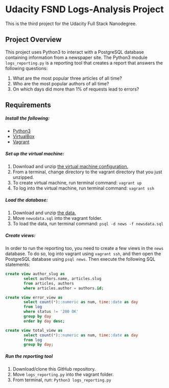 # Udacity FSND Logs-Analysis Project
This is the third project for the Udacity Full Stack Nanodegree.

## Project Overview
This project uses Python3 to interact with a PostgreSQL database containing information from a newspaper site. The Python3 module `logs_reporting.py` is a reporting tool that creates a report that answers the following questions:

1. What are the most popular three articles of all time?
2. Who are the most popular authors of all time?
3. On which days did more than 1% of requests lead to errors?

## Requirements
##### Install the following:
- <a href="https://www.python.org">Python3</a>
- <a href="https://www.virtualbox.org/wiki/Downloads">VirtualBox</a>
- <a href="https://www.vagrantup.com/">Vagrant</a>

##### Set up the virtual machine:
1. Download and unzip <a href="https://d17h27t6h515a5.cloudfront.net/topher/2017/June/5948287e_fsnd-virtual-machine/fsnd-virtual-machine.zip">the virtual machine configuration.</a>
2. From a terminal, change directory to the vagrant directory that you just unzipped.
3. To create virtual machine, run terminal command: `vagrant up`
4. To log into the virtual machine, run terminal command: `vagrant ssh`

##### Load the database:
1. Download and unzip <a href="https://d17h27t6h515a5.cloudfront.net/topher/2016/August/57b5f748_newsdata/newsdata.zip">the data.</a>
2. Move `newsdata.sql` into the vagrant folder.
3. To load the data, run terminal command: `psql -d news -f newsdata.sql`

##### Create views:
In order to run the reporting too, you need to create a few views in the `news` database. To do so, log into vagrant using `vagrant ssh`, and then open the PostgreSQL database using `psql news`. Then execute the following SQL statements:

```sql
create view author_slug as
        select authors.name, articles.slug
        from articles, authors
        where articles.author = authors.id;
```
```sql
create view error_view as
        select count(*)::numeric as num, time::date as day
        from log
        where status != '200 OK'
        group by day
        order by day desc;
```
```sql
create view total_view as
        select count(*)::numeric as num, time::date as day
        from log
        group by day;
```

##### Run the reporting tool
1. Download/clone this GitHub repository.
2. Move `logs_reporting.py` into the vagrant folder.
3. From terminal, run: `Python3 logs_reporting.py`
